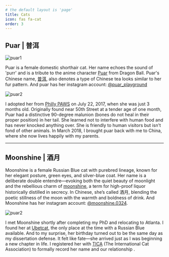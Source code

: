 ```yaml
---
# the default layout is 'page'
title: Cats
icon: fas fa-cat
order: 3
---
```


## Puar | 普洱 
![puar1](https://puar-playground.github.io/assets/img/cats/puar_guitar_wide.png)

Puar is a female domestic shorthair cat. Her name echoes the sound of 'purr' and is a tribute to the anime character [Puar](https://dragonball.fandom.com/wiki/Puar) from Dragon Ball. Puar's Chinese name, [普洱](https://en.wikipedia.org/wiki/Pu%27er_tea), also denotes a type of Chinese tea looks similar to her fur pattern. And puar has her instagram account: [@puar_playground](https://www.instagram.com/puar_playground)<br /> 

![puar2](https://puar-playground.github.io/assets/img/cats/puar.png)

I adopted her from [Philly PAWS](https://phillypaws.org) on July 22, 2017, when she was just 3 months old. Originally found near 50th Street at a tender age of one month, Puar had a distinctive 90-degree malunion (bones do not heal in their proper position) in her tail. She learned not to interfere with human food and has never knocked anything over. She is friendly to human visitors but isn't fond of other animals. In March 2018, I brought puar back with me to China, where she now lives happily with my parents.<br /> 

---
## Moonshine | 酒月
Moonshine is a female Russian Blue cat with purebred lineage, known for her elegant posture, green eyes, and silver-blue coat. Her name is a deliberate double entendre—evoking both the quiet beauty of moonlight and the rebellious charm of [moonshine](https://en.wikipedia.org/wiki/Moonshine), a term for high-proof liquor historically distilled in secrecy. In Chinese, she’s called 酒月, blending the poetic stillness of the moon with the warmth and boldness of drink. And Moonshine has her instagram account: [@moonshine.0324](https://www.instagram.com/moonshine.0324).<br /> 

![puar2](https://puar-playground.github.io/assets/img/cats/moonshine.jpg)


I met Moonshine shortly after completing my PhD and relocating to Atlanta. 
I found her at [Ubetcat](https://ubetcat.com), the only place at the time with a Russian Blue available. And to my surprise, her birthday turned out to be the same day as my dissertation defense. It felt like fate—she arrived just as I was beginning a new chapter in life. I registered her with [TICA](https://tica.org) (The International Cat Association) to formally record her name and our relationship [<i class="fas fa-award"></i>](https://puar-playground.github.io/download/Moonshine.pdf).
